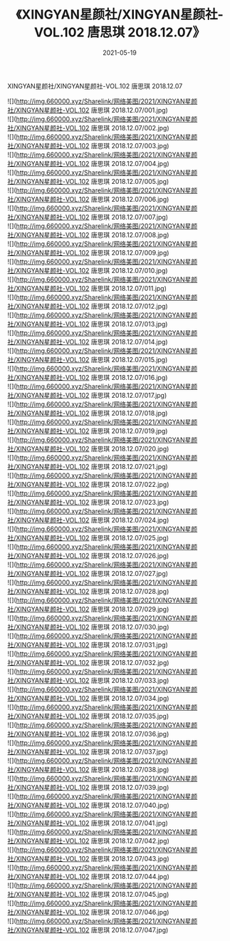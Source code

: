 ﻿---
layout: post
title:  《XINGYAN星颜社/XINGYAN星颜社-VOL.102 唐思琪 2018.12.07》
date:   2021-05-19
img: http://img.660000.xyz/Sharelink/网络美图/2021/XINGYAN星颜社/XINGYAN星颜社-VOL.102 唐思琪 2018.12.07/000.jpg
categories: [美女, 清纯, 唯美]
---

XINGYAN星颜社/XINGYAN星颜社-VOL.102 唐思琪 2018.12.07

 ![](http://img.660000.xyz/Sharelink/网络美图/2021/XINGYAN星颜社/XINGYAN星颜社-VOL.102 唐思琪 2018.12.07/001.jpg) <br>![](http://img.660000.xyz/Sharelink/网络美图/2021/XINGYAN星颜社/XINGYAN星颜社-VOL.102 唐思琪 2018.12.07/002.jpg) <br>![](http://img.660000.xyz/Sharelink/网络美图/2021/XINGYAN星颜社/XINGYAN星颜社-VOL.102 唐思琪 2018.12.07/003.jpg) <br>![](http://img.660000.xyz/Sharelink/网络美图/2021/XINGYAN星颜社/XINGYAN星颜社-VOL.102 唐思琪 2018.12.07/004.jpg) <br>![](http://img.660000.xyz/Sharelink/网络美图/2021/XINGYAN星颜社/XINGYAN星颜社-VOL.102 唐思琪 2018.12.07/005.jpg) <br>![](http://img.660000.xyz/Sharelink/网络美图/2021/XINGYAN星颜社/XINGYAN星颜社-VOL.102 唐思琪 2018.12.07/006.jpg) <br>![](http://img.660000.xyz/Sharelink/网络美图/2021/XINGYAN星颜社/XINGYAN星颜社-VOL.102 唐思琪 2018.12.07/007.jpg) <br>![](http://img.660000.xyz/Sharelink/网络美图/2021/XINGYAN星颜社/XINGYAN星颜社-VOL.102 唐思琪 2018.12.07/008.jpg) <br>![](http://img.660000.xyz/Sharelink/网络美图/2021/XINGYAN星颜社/XINGYAN星颜社-VOL.102 唐思琪 2018.12.07/009.jpg) <br>![](http://img.660000.xyz/Sharelink/网络美图/2021/XINGYAN星颜社/XINGYAN星颜社-VOL.102 唐思琪 2018.12.07/010.jpg) <br>![](http://img.660000.xyz/Sharelink/网络美图/2021/XINGYAN星颜社/XINGYAN星颜社-VOL.102 唐思琪 2018.12.07/011.jpg) <br>![](http://img.660000.xyz/Sharelink/网络美图/2021/XINGYAN星颜社/XINGYAN星颜社-VOL.102 唐思琪 2018.12.07/012.jpg) <br>![](http://img.660000.xyz/Sharelink/网络美图/2021/XINGYAN星颜社/XINGYAN星颜社-VOL.102 唐思琪 2018.12.07/013.jpg) <br>![](http://img.660000.xyz/Sharelink/网络美图/2021/XINGYAN星颜社/XINGYAN星颜社-VOL.102 唐思琪 2018.12.07/014.jpg) <br>![](http://img.660000.xyz/Sharelink/网络美图/2021/XINGYAN星颜社/XINGYAN星颜社-VOL.102 唐思琪 2018.12.07/015.jpg) <br>![](http://img.660000.xyz/Sharelink/网络美图/2021/XINGYAN星颜社/XINGYAN星颜社-VOL.102 唐思琪 2018.12.07/016.jpg) <br>![](http://img.660000.xyz/Sharelink/网络美图/2021/XINGYAN星颜社/XINGYAN星颜社-VOL.102 唐思琪 2018.12.07/017.jpg) <br>![](http://img.660000.xyz/Sharelink/网络美图/2021/XINGYAN星颜社/XINGYAN星颜社-VOL.102 唐思琪 2018.12.07/018.jpg) <br>![](http://img.660000.xyz/Sharelink/网络美图/2021/XINGYAN星颜社/XINGYAN星颜社-VOL.102 唐思琪 2018.12.07/019.jpg) <br>![](http://img.660000.xyz/Sharelink/网络美图/2021/XINGYAN星颜社/XINGYAN星颜社-VOL.102 唐思琪 2018.12.07/020.jpg) <br>![](http://img.660000.xyz/Sharelink/网络美图/2021/XINGYAN星颜社/XINGYAN星颜社-VOL.102 唐思琪 2018.12.07/021.jpg) <br>![](http://img.660000.xyz/Sharelink/网络美图/2021/XINGYAN星颜社/XINGYAN星颜社-VOL.102 唐思琪 2018.12.07/022.jpg) <br>![](http://img.660000.xyz/Sharelink/网络美图/2021/XINGYAN星颜社/XINGYAN星颜社-VOL.102 唐思琪 2018.12.07/023.jpg) <br>![](http://img.660000.xyz/Sharelink/网络美图/2021/XINGYAN星颜社/XINGYAN星颜社-VOL.102 唐思琪 2018.12.07/024.jpg) <br>![](http://img.660000.xyz/Sharelink/网络美图/2021/XINGYAN星颜社/XINGYAN星颜社-VOL.102 唐思琪 2018.12.07/025.jpg) <br>![](http://img.660000.xyz/Sharelink/网络美图/2021/XINGYAN星颜社/XINGYAN星颜社-VOL.102 唐思琪 2018.12.07/026.jpg) <br>![](http://img.660000.xyz/Sharelink/网络美图/2021/XINGYAN星颜社/XINGYAN星颜社-VOL.102 唐思琪 2018.12.07/027.jpg) <br>![](http://img.660000.xyz/Sharelink/网络美图/2021/XINGYAN星颜社/XINGYAN星颜社-VOL.102 唐思琪 2018.12.07/028.jpg) <br>![](http://img.660000.xyz/Sharelink/网络美图/2021/XINGYAN星颜社/XINGYAN星颜社-VOL.102 唐思琪 2018.12.07/029.jpg) <br>![](http://img.660000.xyz/Sharelink/网络美图/2021/XINGYAN星颜社/XINGYAN星颜社-VOL.102 唐思琪 2018.12.07/030.jpg) <br>![](http://img.660000.xyz/Sharelink/网络美图/2021/XINGYAN星颜社/XINGYAN星颜社-VOL.102 唐思琪 2018.12.07/031.jpg) <br>![](http://img.660000.xyz/Sharelink/网络美图/2021/XINGYAN星颜社/XINGYAN星颜社-VOL.102 唐思琪 2018.12.07/032.jpg) <br>![](http://img.660000.xyz/Sharelink/网络美图/2021/XINGYAN星颜社/XINGYAN星颜社-VOL.102 唐思琪 2018.12.07/033.jpg) <br>![](http://img.660000.xyz/Sharelink/网络美图/2021/XINGYAN星颜社/XINGYAN星颜社-VOL.102 唐思琪 2018.12.07/034.jpg) <br>![](http://img.660000.xyz/Sharelink/网络美图/2021/XINGYAN星颜社/XINGYAN星颜社-VOL.102 唐思琪 2018.12.07/035.jpg) <br>![](http://img.660000.xyz/Sharelink/网络美图/2021/XINGYAN星颜社/XINGYAN星颜社-VOL.102 唐思琪 2018.12.07/036.jpg) <br>![](http://img.660000.xyz/Sharelink/网络美图/2021/XINGYAN星颜社/XINGYAN星颜社-VOL.102 唐思琪 2018.12.07/037.jpg) <br>![](http://img.660000.xyz/Sharelink/网络美图/2021/XINGYAN星颜社/XINGYAN星颜社-VOL.102 唐思琪 2018.12.07/038.jpg) <br>![](http://img.660000.xyz/Sharelink/网络美图/2021/XINGYAN星颜社/XINGYAN星颜社-VOL.102 唐思琪 2018.12.07/039.jpg) <br>![](http://img.660000.xyz/Sharelink/网络美图/2021/XINGYAN星颜社/XINGYAN星颜社-VOL.102 唐思琪 2018.12.07/040.jpg) <br>![](http://img.660000.xyz/Sharelink/网络美图/2021/XINGYAN星颜社/XINGYAN星颜社-VOL.102 唐思琪 2018.12.07/041.jpg) <br>![](http://img.660000.xyz/Sharelink/网络美图/2021/XINGYAN星颜社/XINGYAN星颜社-VOL.102 唐思琪 2018.12.07/042.jpg) <br>![](http://img.660000.xyz/Sharelink/网络美图/2021/XINGYAN星颜社/XINGYAN星颜社-VOL.102 唐思琪 2018.12.07/043.jpg) <br>![](http://img.660000.xyz/Sharelink/网络美图/2021/XINGYAN星颜社/XINGYAN星颜社-VOL.102 唐思琪 2018.12.07/044.jpg) <br>![](http://img.660000.xyz/Sharelink/网络美图/2021/XINGYAN星颜社/XINGYAN星颜社-VOL.102 唐思琪 2018.12.07/045.jpg) <br>![](http://img.660000.xyz/Sharelink/网络美图/2021/XINGYAN星颜社/XINGYAN星颜社-VOL.102 唐思琪 2018.12.07/046.jpg) <br>![](http://img.660000.xyz/Sharelink/网络美图/2021/XINGYAN星颜社/XINGYAN星颜社-VOL.102 唐思琪 2018.12.07/047.jpg) <br>